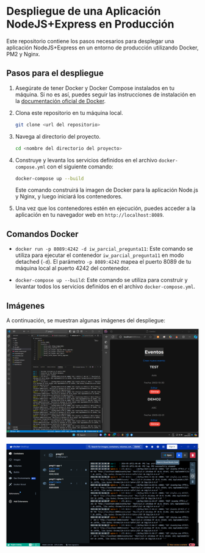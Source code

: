 # Despliegue de una Aplicación NodeJS+Express en Producción

Este repositorio contiene los pasos necesarios para desplegar una aplicación NodeJS+Express en un entorno de producción utilizando Docker, PM2 y Nginx.

## Pasos para el despliegue

1. Asegúrate de tener Docker y Docker Compose instalados en tu máquina. Si no es así, puedes seguir las instrucciones de instalación en la [documentación oficial de Docker](https://docs.docker.com/get-docker/).

2. Clona este repositorio en tu máquina local.

    ```bash
    git clone <url del repositorio>
    ```

3. Navega al directorio del proyecto.

    ```bash
    cd <nombre del directorio del proyecto>
    ```

4. Construye y levanta los servicios definidos en el archivo `docker-compose.yml` con el siguiente comando:

    ```bash
    docker-compose up --build
    ```

    Este comando construirá la imagen de Docker para la aplicación Node.js y Nginx, y luego iniciará los contenedores.

5. Una vez que los contenedores estén en ejecución, puedes acceder a la aplicación en tu navegador web en `http://localhost:8089`.

## Comandos Docker

- `docker run -p 8089:4242 -d iw_parcial_pregunta11`: Este comando se utiliza para ejecutar el contenedor `iw_parcial_pregunta11` en modo detached (`-d`). El parámetro `-p 8089:4242` mapea el puerto 8089 de tu máquina local al puerto 4242 del contenedor.

- `docker-compose up --build`: Este comando se utiliza para construir y levantar todos los servicios definidos en el archivo `docker-compose.yml`.

## Imágenes

A continuación, se muestran algunas imágenes del despliegue:

![Despliegue](img/despliegue.png)

![Docker](img/docker.png)
